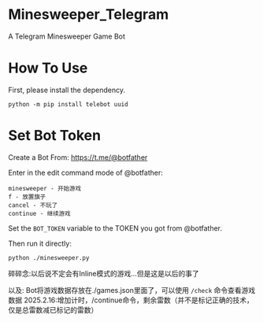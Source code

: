 # Minesweeper_Telegram
A Telegram Minesweeper Game Bot
# How To Use
First, please install the dependency.
```shell
python -m pip install telebot uuid
```

# Set Bot Token
Create a Bot From: https://t.me/@botfather

Enter in the edit command mode of @botfather:
```
minesweeper - 开始游戏
f - 放置旗子
cancel - 不玩了
continue - 继续游戏
```

Set the `BOT_TOKEN` variable to the TOKEN you got from @botfather.

Then run it directly:
```shell
python ./minesweeper.py
```

碎碎念:以后说不定会有Inline模式的游戏...但是这是以后的事了

以及: Bot将游戏数据存放在./games.json里面了，可以使用 `/check` 命令查看游戏数据
2025.2.16:增加计时，/continue命令，剩余雷数（并不是标记正确的技术，仅是总雷数减已标记的雷数）
